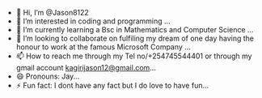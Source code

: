 - 👋 Hi, I’m @Jason8122
- 👀 I’m interested in coding and programming ...
- 🌱 I’m currently learning a Bsc in Mathematics and Computer Science ...
- 💞️ I’m looking to collaborate on fulfiling my dream of one day having the honour to work at the famous Microsoft Company ...
- 📫 How to reach me through my Tel no/+254745544401 or through my gmail account kagirijason12@gmail.com...
- 😄 Pronouns: Jay...
- ⚡ Fun fact: I dont have any fact but I do love to have fun...

<!---
Jason8122/Jason8122 is a ✨ special ✨ repository because its `README.md` (this file) appears on your GitHub profile.
You can click the Preview link to take a look at your changes.
--->
